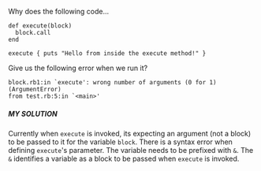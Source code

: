 Why does the following code...

```
def execute(block)
  block.call
end

execute { puts "Hello from inside the execute method!" }
```

Give us the following error when we run it?

```
block.rb1:in `execute': wrong number of arguments (0 for 1) (ArgumentError)
from test.rb:5:in `<main>'
```

##### MY SOLUTION
Currently when `execute` is invoked, its expecting an argument (not a block) to be passed to it for the variable `block`.
There is a syntax error when defining `execute`'s parameter.  The variable needs to be prefixed with `&`.  The `&` identifies a variable as a block to be passed when `execute` is invoked.
